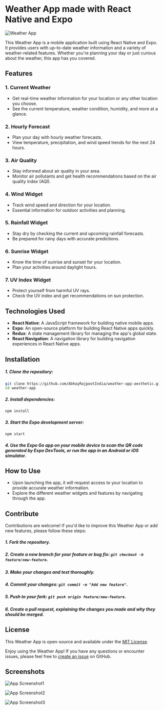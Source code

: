 # Weather App made with React Native and Expo

![Weather App](https://i.imgur.com/HLzkmVa.png)

This Weather App is a mobile application built using React Native and Expo. It provides users with up-to-date weather information and a variety of weather-related features. Whether you're planning your day or just curious about the weather, this app has you covered.

## Features

### 1. Current Weather

- Get real-time weather information for your location or any other location you choose.
- See the current temperature, weather condition, humidity, and more at a glance.

### 2. Hourly Forecast

- Plan your day with hourly weather forecasts.
- View temperature, precipitation, and wind speed trends for the next 24 hours.

### 3. Air Quality

- Stay informed about air quality in your area.
- Monitor air pollutants and get health recommendations based on the air quality index (AQI).

### 4. Wind Widget

- Track wind speed and direction for your location.
- Essential information for outdoor activities and planning.

### 5. Rainfall Widget

- Stay dry by checking the current and upcoming rainfall forecasts.
- Be prepared for rainy days with accurate predictions.

### 6. Sunrise Widget

- Know the time of sunrise and sunset for your location.
- Plan your activities around daylight hours.

### 7. UV Index Widget

- Protect yourself from harmful UV rays.
- Check the UV index and get recommendations on sun protection.

## Technologies Used

- **React Native**: A JavaScript framework for building native mobile apps.
- **Expo**: An open-source platform for building React Native apps quickly.
- **Redux**: A state management library for managing the app's global state.
- **React Navigation**: A navigation library for building navigation experiences in React Native apps.

## Installation

##### 1. Clone the repository:

```sh
git clone https://github.com/AbhayRajpootIndia/weather-app-aesthetic.git
cd weather-app
```

##### 2. Install dependencies:

```sh
npm install
```

##### 3. Start the Expo development server:

```sh
npm start
```

##### 4. Use the Expo Go app on your mobile device to scan the QR code generated by Expo DevTools, or run the app in an Android or iOS simulator.

## How to Use

- Upon launching the app, it will request access to your location to provide accurate weather information.
- Explore the different weather widgets and features by navigating through the app.

## Contribute

Contributions are welcome! If you'd like to improve this Weather App or add new features, please follow these steps:

##### 1. Fork the repository.

##### 2. Create a new branch for your feature or bug fix: `git checkout -b feature/new-feature`.

##### 3. Make your changes and test thoroughly.

##### 4. Commit your changes: `git commit -m "Add new feature"`.

##### 5. Push to your fork: `git push origin feature/new-feature`.

##### 6. Create a pull request, explaining the changes you made and why they should be merged.

## License

This Weather App is open-source and available under the [MIT License](LICENSE).

Enjoy using the Weather App! If you have any questions or encounter issues, please feel free to [create an issue](https://github.com/AbhayRajpootIndia/weather-app-aesthetic/issues) on GitHub.

## Screenshots

![App Screenshot1](https://i.imgur.com/iiPfUnJ.jpeg)

![App Screenshot2](https://i.imgur.com/qeuPZLh.jpeg)

![App Screenshot3](https://i.imgur.com/zFJZ8ox.jpeg)
